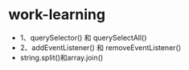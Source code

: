 # work-learning
<ul>
<li>1、querySelector() 和 querySelectAll()</li>
<li>2、addEventListener() 和 removeEventListener()</li>
<li>string.split()和array.join()</li>
</ul>

